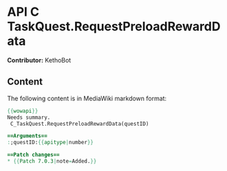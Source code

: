 # API C TaskQuest.RequestPreloadRewardData

**Contributor:** KethoBot

## Content

The following content is in MediaWiki markdown format:

```mediawiki
{{wowapi}}
Needs summary.
 C_TaskQuest.RequestPreloadRewardData(questID)

==Arguments==
:;questID:{{apitype|number}}

==Patch changes==
* {{Patch 7.0.3|note=Added.}}
```